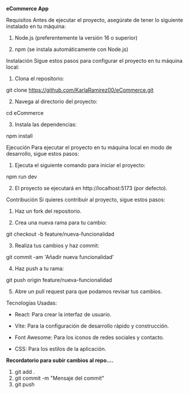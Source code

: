 **eCommerce App**

Requisitos
Antes de ejecutar el proyecto, asegúrate de tener lo siguiente instalado en tu máquina:

1. Node.js (preferentemente la versión 16 o superior)

2. npm (se instala automáticamente con Node.js)

Instalación
Sigue estos pasos para configurar el proyecto en tu máquina local:

1. Clona el repositorio:

git clone https://github.com/KarlaRamirez00/eCommerce.git

2. Navega al directorio del proyecto:

cd eCommerce

3. Instala las dependencias:

npm install

Ejecución
Para ejecutar el proyecto en tu máquina local en modo de desarrollo, sigue estos pasos:

1. Ejecuta el siguiente comando para iniciar el proyecto:

npm run dev

2. El proyecto se ejecutará en http://localhost:5173 (por defecto).

Contribución
Si quieres contribuir al proyecto, sigue estos pasos:

1. Haz un fork del repositorio.

2. Crea una nueva rama para tu cambio:

git checkout -b feature/nueva-funcionalidad

3. Realiza tus cambios y haz commit:

git commit -am 'Añadir nueva funcionalidad'

4. Haz push a tu rama:

git push origin feature/nueva-funcionalidad

5. Abre un pull request para que podamos revisar tus cambios.

Tecnologías Usadas:

- React: Para crear la interfaz de usuario.

- Vite: Para la configuración de desarrollo rápido y construcción.

- Font Awesome: Para los iconos de redes sociales y contacto.

- CSS: Para los estilos de la aplicación.

**Recordatorio para subir cambios al repo....**

1. git add .
2. git commit -m "Mensaje del commit"
3. git push
